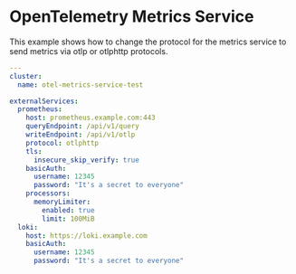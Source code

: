 # OpenTelemetry Metrics Service

This example shows how to change the protocol for the metrics service to send metrics
via otlp or otlphttp protocols.

<!-- values file start -->
```yaml
---
cluster:
  name: otel-metrics-service-test

externalServices:
  prometheus:
    host: prometheus.example.com:443
    queryEndpoint: /api/v1/query
    writeEndpoint: /api/v1/otlp
    protocol: otlphttp
    tls:
      insecure_skip_verify: true
    basicAuth:
      username: 12345
      password: "It's a secret to everyone"
    processors:
      memoryLimiter:
        enabled: true
        limit: 100MiB
  loki:
    host: https://loki.example.com
    basicAuth:
      username: 12345
      password: "It's a secret to everyone"
```
<!-- values file end -->
